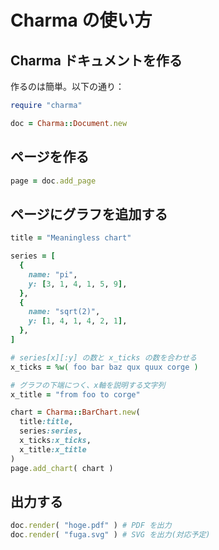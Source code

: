 # Charma の使い方

## Charma ドキュメントを作る

作るのは簡単。以下の通り：

```ruby
require "charma"

doc = Charma::Document.new
```

## ページを作る

```ruby
page = doc.add_page
```

## ページにグラフを追加する

```ruby
title = "Meaningless chart"

series = [
  {
    name: "pi", 
    y: [3, 1, 4, 1, 5, 9],
  },
  {
    name: "sqrt(2)", 
    y: [1, 4, 1, 4, 2, 1],
  },
]

# series[x][:y] の数と x_ticks の数を合わせる
x_ticks = %w( foo bar baz qux quux corge )

# グラフの下端につく、x軸を説明する文字列
x_title = "from foo to corge"

chart = Charma::BarChart.new(
  title:title,
  series:series,
  x_ticks:x_ticks,
  x_title:x_title
)
page.add_chart( chart )
```

## 出力する

```ruby
doc.render( "hoge.pdf" ) # PDF を出力
doc.render( "fuga.svg" ) # SVG を出力(対応予定)
```
